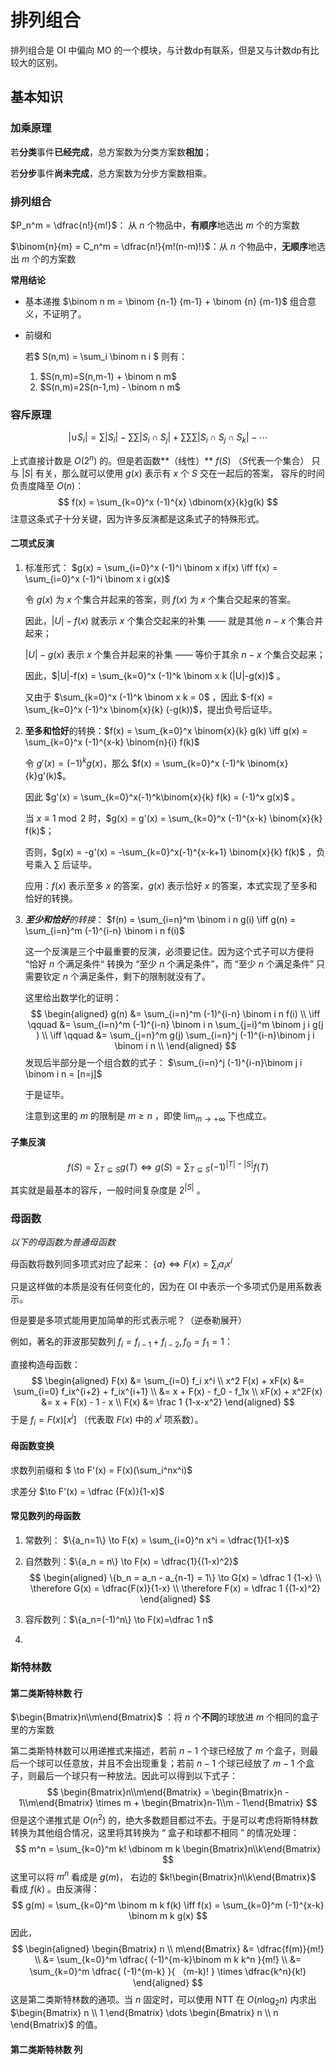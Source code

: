 # 排列组合

 排列组合是 OI 中偏向 MO 的一个模块，与计数dp有联系，但是又与计数dp有比较大的区别。                                                                                             

## 基本知识

### 加乘原理

若**分类**事件**已经完成**，总方案数为分类方案数**相加**；

若**分步**事件**尚未完成**，总方案数为分步方案数相乘。

### 排列组合

$P_n^m = \dfrac{n!}{m!}$： 从 $n$ 个物品中，**有顺序**地选出 $m$ 个的方案数 

$\binom{n}{m} = C_n^m = \dfrac{n!}{m!(n-m)!}$：从 $n$ 个物品中，**无顺序**地选出 $m$ 个的方案数

**常用结论** 

- 基本递推  $\binom n m = \binom {n-1} {m-1} + \binom {n} {m-1}$ 组合意义，不证明了。

- 前缀和

  若$ S(n,m) = \sum_i \binom n i $  则有：

  1. $S(n,m)=S(n,m-1) + \binom n m$ 
  2. $S(n,m)=2S(n-1,m) - \binom n m$ 

### 容斥原理

$$
|\cup S_i| = \sum |S_i|-\sum\sum|S_i\cap S_j| + \sum\sum\sum |S_i\cap S_j \cap S_k| - \cdots
$$

上式直接计数是 $O(2^n)$ 的。但是若函数**（线性）** $f(S)$ （$S$代表一个集合） 只与 $|S|$ 有关，那么就可以使用 $g(x)$ 表示有 $x$ 个 $S$ 交在一起后的答案， 容斥的时间负责度降至 $O(n)$：
$$
f(x) = \sum_{k=0}^x (-1)^{x} \dbinom{x}{k}g(k)
$$
注意这条式子十分关键，因为许多反演都是这条式子的特殊形式。

#### 二项式反演

1. 标准形式： $g(x) = \sum_{i=0}^x (-1)^i \binom x if(x) \iff f(x) = \sum_{i=0}^x (-1)^i \binom x i g(x)$  

   令 $g(x)$ 为 $x$ 个集合并起来的答案，则 $f(x)$ 为 $x$ 个集合交起来的答案。

   因此，$|U|-f(x)$ 就表示 $x$ 个集合交起来的补集 —— 就是其他 $n-x$ 个集合并起来；

   $|U|-g(x)$ 表示 $x$ 个集合并起来的补集 ——  等价于其余 $n-x$ 个集合交起来；

   因此，$|U|-f(x) = \sum_{k=0}^x (-1)^k \binom x k (|U|-g(x))$ 。

   又由于 $\sum_{k=0}^x (-1)^k \binom x k = 0$ ，因此 $-f(x) = \sum_{k=0}^x (-1)^x \binom{x}{k} (-g(k))$，提出负号后证毕。

2. **至多和恰好**的转换：$f(x) = \sum_{k=0}^x \binom{x}{k} g(k) \iff g(x) = \sum_{k=0}^x (-1)^{x-k} \binom{n}{i} f(k)$

   令 $g'(x) = (-1)^kg(x)$，那么 $f(x) = \sum_{k=0}^x (-1)^k \binom{x}{k}g'(k)$。

   因此 $g'(x) = \sum_{k=0}^x(-1)^k\binom{x}{k} f(k) = (-1)^x g(x)$ 。

   当 $x \equiv 1 \bmod 2$ 时，$g(x) = g'(x) = \sum_{k=0}^x (-1)^{x-k} \binom{x}{k} f(k)$；

   否则，$g(x) = -g'(x) = -\sum_{k=0}^x(-1)^{x-k+1} \binom{x}{k} f(k)$ ，负号乘入 $\sum$ 后证毕。

    应用：$f(x)$ 表示至多 $x$ 的答案，$g(x)$ 表示恰好 $x$ 的答案，本式实现了至多和恰好的转换。
   
3. _**至少和恰好**的转换_： $f(n) = \sum_{i=n}^m \binom i n g(i) \iff g(n) = \sum_{i=n}^m (-1)^{i-n} \binom i n f(i)$

   这一个反演是三个中最重要的反演，必须要记住。因为这个式子可以方便将 “恰好 $n$ 个满足条件“ 转换为 “至少 $n$ 个满足条件”，而 “至少 $n$ 个满足条件” 只需要钦定 $n$ 个满足条件，剩下的限制就没有了。

   这里给出数学化的证明：
   $$
   \begin{aligned}
   g(n) &= \sum_{i=n}^m (-1)^{i-n} \binom i n f(i) \\
   \iff \qquad &= \sum_{i=n}^m (-1)^{i-n} \binom i n \sum_{j=i}^m \binom j i g(j	) \\
   \iff \qquad &= \sum_{j=n}^m g(j) \sum_{i=n}^j (-1)^{i-n}\binom j i \binom i n \\
   \end{aligned}
   $$
   发现后半部分是一个组合数的式子： $\sum_{i=n}^j (-1)^{i-n}\binom j i \binom i n = [n=j]$

   于是证毕。

   注意到这里的 $m$ 的限制是 $m \geq n$ ，即使 $\lim_{m \to + \infty}$ 下也成立。

#### 子集反演

$$
f(S) = \sum_{T \subseteq S} g(T) \iff g(S) = \sum_{T \subseteq S} (-1) ^ {|T| - |S|} f(T)
$$

其实就是最基本的容斥，一般时间复杂度是 $2^{|S|}$ 。 

### 母函数

_以下的母函数为普通母函数_

母函数将数列同多项式对应了起来： $\{ a \} \iff F(x) = \sum_i a_ix^i$

只是这样做的本质是没有任何变化的，因为在 OI 中表示一个多项式仍是用系数表示。

但是要是多项式能用更加简单的形式表示呢？（逆泰勒展开）

例如，著名的菲波那契数列 $f_i = f_{i-1} + f_{i-2}, f_0=f_1=1$：

直接构造母函数：
$$
\begin{aligned}
F(x) &=  \sum_{i=0} f_i x^i \\
x^2 F(x) + xF(x) &= \sum_{i=0} f_ix^{i+2} + f_ix^{i+1} \\
                 &= x + F(x) - f_0 - f_1x \\
xF(x) + x^2F(x) &= x + F(x) - 1 - x \\
F(x) &= \frac 1 {1-x-x^2}
\end{aligned}
$$
于是 $f_i = F(x)[x^i]$ （代表取 $F(x)$ 中的 $x^i$ 项系数）。

#### 母函数变换 

求数列前缀和 $ \to F'(x) = F(x)(\sum_i^nx^i)$ 

求差分 $\to F'(x) = \dfrac {F(x)}{1-x}$

#### 常见数列的母函数

1. 常数列： $\{a_n=1\} \to F(x) = \sum_{i=0}^n x^i = \dfrac{1}{1-x}$

2. 自然数列：$\{a_n = n\} \to F(x) = \dfrac{1}{(1-x)^2}$ 
   $$
   \begin{aligned}
   \{b_n = a_n - a_{n-1} = 1\} \to G(x) = \dfrac 1 {1-x} \\
   \therefore G(x) = \dfrac{F(x)}{1-x} \\
   \therefore F(x) = \dfrac 1 {(1-x)^2}
   \end{aligned}
   $$

3. 容斥数列：$\{a_n=(-1)^n\} \to F(x)=\dfrac 1 n$

4. 

###  斯特林数

#### 第二类斯特林数 行

$\begin{Bmatrix}n\\m\end{Bmatrix}$ ：将 $n$ 个**不同**的球放进 $m$ 个相同的盒子里的方案数

第二类斯特林数可以用递推式来描述，若前 $n-1$ 个球已经放了 $m$ 个盒子，则最后一个球可以任意放，并且不会出现重复；若前 $n-1$ 个球已经放了 $m-1$ 个盒子，则最后一个球只有一种放法。因此可以得到以下式子：
$$
\begin{Bmatrix}n\\m\end{Bmatrix} = \begin{Bmatrix}n - 1\\m\end{Bmatrix} \times m + \begin{Bmatrix}n-1\\m - 1\end{Bmatrix}
$$
但是这个递推式是 $O(n^2)$ 的，绝大多数题目都过不去。于是可以考虑将斯特林数转换为其他组合情况，这里将其转换为 “ 盒子和球都不相同 ” 的情况处理：
$$
m^n = \sum_{k=0}^m k! \dbinom m k \begin{Bmatrix}n\\k\end{Bmatrix}
$$
这里可以将 $m^n$ 看成是 $g(m)$， 右边的 $k!\begin{Bmatrix}n\\k\end{Bmatrix}$ 看成 $f(k)$ 。由反演得：
$$
g(m) = \sum_{k=0}^m \binom m k f(k) \iff f(x) = \sum_{k=0}^m (-1)^{x-k} \binom m k g(x)
$$
因此，
$$
\begin{aligned}
\begin{Bmatrix} n \\ m\end{Bmatrix} &= \dfrac{f(m)}{m!} \\
&= \sum_{k=0}^m \dfrac{ (-1)^{m-k}\binom m k k^n }{m!} \\
&= \sum_{k=0}^m \dfrac{ (-1)^{m-k} }{ （m-k)! } \times  \dfrac{k^n}{k!}
\end{aligned}
$$
这是第二类斯特林数的通项。当 $n$ 固定时，可以使用 NTT 在 $O(n\log_2 n)$ 内求出 $\begin{Bmatrix} n \\ 1 \end{Bmatrix} \dots \begin{Bmatrix} n \\ n \end{Bmatrix}$ 的值。

#### 第二类斯特林数 列

